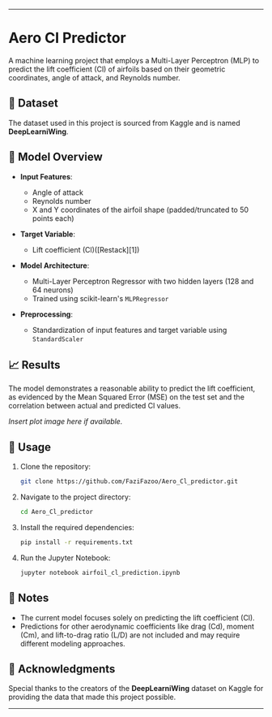 
---

# Aero Cl Predictor

A machine learning project that employs a Multi-Layer Perceptron (MLP) to predict the lift coefficient (Cl) of airfoils based on their geometric coordinates, angle of attack, and Reynolds number.

## 📂 Dataset

The dataset used in this project is sourced from Kaggle and is named **DeepLearniWing**.

## 🧠 Model Overview

* **Input Features**:

  * Angle of attack
  * Reynolds number
  * X and Y coordinates of the airfoil shape (padded/truncated to 50 points each)

* **Target Variable**:

  * Lift coefficient (Cl)([Restack][1])

* **Model Architecture**:

  * Multi-Layer Perceptron Regressor with two hidden layers (128 and 64 neurons)
  * Trained using scikit-learn's `MLPRegressor`

* **Preprocessing**:

  * Standardization of input features and target variable using `StandardScaler`

## 📈 Results

The model demonstrates a reasonable ability to predict the lift coefficient, as evidenced by the Mean Squared Error (MSE) on the test set and the correlation between actual and predicted Cl values.

*Insert plot image here if available.*

## 🔧 Usage

1. Clone the repository:

   ```bash
   git clone https://github.com/FaziFazoo/Aero_Cl_predictor.git
   ```



2. Navigate to the project directory:

   ```bash
   cd Aero_Cl_predictor
   ```



3. Install the required dependencies:

   ```bash
   pip install -r requirements.txt
   ```



4. Run the Jupyter Notebook:

   ```bash
   jupyter notebook airfoil_cl_prediction.ipynb
   ```



## 📌 Notes

* The current model focuses solely on predicting the lift coefficient (Cl).
* Predictions for other aerodynamic coefficients like drag (Cd), moment (Cm), and lift-to-drag ratio (L/D) are not included and may require different modeling approaches.


## 🤝 Acknowledgments

Special thanks to the creators of the **DeepLearniWing** dataset on Kaggle for providing the data that made this project possible.

---


